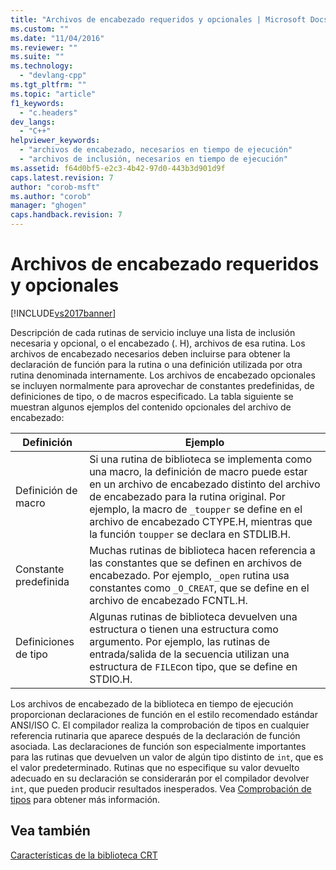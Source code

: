 ```yaml
---
title: "Archivos de encabezado requeridos y opcionales | Microsoft Docs"
ms.custom: ""
ms.date: "11/04/2016"
ms.reviewer: ""
ms.suite: ""
ms.technology: 
  - "devlang-cpp"
ms.tgt_pltfrm: ""
ms.topic: "article"
f1_keywords: 
  - "c.headers"
dev_langs: 
  - "C++"
helpviewer_keywords: 
  - "archivos de encabezado, necesarios en tiempo de ejecución"
  - "archivos de inclusión, necesarios en tiempo de ejecución"
ms.assetid: f64d0bf5-e2c3-4b42-97d0-443b3d901d9f
caps.latest.revision: 7
author: "corob-msft"
ms.author: "corob"
manager: "ghogen"
caps.handback.revision: 7
---
```

# Archivos de encabezado requeridos y opcionales
[!INCLUDE[vs2017banner](../assembler/inline/includes/vs2017banner.md)]

Descripción de cada rutinas de servicio incluye una lista de inclusión necesaria y opcional, o el encabezado \(. H\), archivos de esa rutina.  Los archivos de encabezado necesarios deben incluirse para obtener la declaración de función para la rutina o una definición utilizada por otra rutina denominada internamente.  Los archivos de encabezado opcionales se incluyen normalmente para aprovechar de constantes predefinidas, de definiciones de tipo, o de macros especificado.  La tabla siguiente se muestran algunos ejemplos del contenido opcionales del archivo de encabezado:  
  
|Definición|Ejemplo|  
|----------------|-------------|  
|Definición de macro|Si una rutina de biblioteca se implementa como una macro, la definición de macro puede estar en un archivo de encabezado distinto del archivo de encabezado para la rutina original.  Por ejemplo, la macro de `_toupper` se define en el archivo de encabezado CTYPE.H, mientras que la función `toupper` se declara en STDLIB.H.|  
|Constante predefinida|Muchas rutinas de biblioteca hacen referencia a las constantes que se definen en archivos de encabezado.  Por ejemplo, `_open` rutina usa constantes como `_O_CREAT`, que se define en el archivo de encabezado FCNTL.H.|  
|Definiciones de tipo|Algunas rutinas de biblioteca devuelven una estructura o tienen una estructura como argumento.  Por ejemplo, las rutinas de entrada\/salida de la secuencia utilizan una estructura de `FILE`con tipo, que se define en STDIO.H.|  
  
 Los archivos de encabezado de la biblioteca en tiempo de ejecución proporcionan declaraciones de función en el estilo recomendado estándar ANSI\/ISO C.  El compilador realiza la comprobación de tipos en cualquier referencia rutinaria que aparece después de la declaración de función asociada.  Las declaraciones de función son especialmente importantes para las rutinas que devuelven un valor de algún tipo distinto de `int`, que es el valor predeterminado.  Rutinas que no especifique su valor devuelto adecuado en su declaración se considerarán por el compilador devolver `int`, que pueden producir resultados inesperados.  Vea [Comprobación de tipos](../c-runtime-library/type-checking-crt.md) para obtener más información.  
  
## Vea también  
 [Características de la biblioteca CRT](../c-runtime-library/crt-library-features.md)